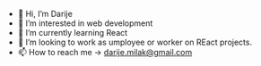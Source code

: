 - 👋 Hi, I’m Darije
- 👀 I’m interested in web development
- 🌱 I’m currently learning React
- 💞️ I’m looking to work as umployee or worker on REact projects.
- 📫 How to reach me -> darije.milak@gmail.com

<!---
CenesnaiBlue/CenesnaiBlue is a ✨ special ✨ repository because its `README.md` (this file) appears on your GitHub profile.
You can click the Preview link to take a look at your changes.
--->
